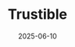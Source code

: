 ---  
layout: startup_page  
title: "Trustible"  
id: "trustible.ai"  
permalink: "/trustibletrustible.ai06102025/"  
website: "https://www.trustible.ai/"  
funding_round: "Seed"  
funding_amount: "$4.6M"  
investors: "Lookout Ventures, Office of Eric Schmidt, Tau Ventures, Inner Loop Capital, Alumni Ventures, FoundersX, Larry Quinlan, Mike Gamson, Adrian Fenty, Harlem Capital, Vamos Ventures, JHH VC"  
about: "Trustible is an AI governance platform designed to enable safe and compliant AI adoption for enterprises. Its AI-enabled software platform helps organizations move beyond AI experimentation and into production by aligning AI innovation with risk, compliance, and ethical standards. Trustible offers capabilities for centralized oversight, integrated risk management, and actionable intelligence to streamline AI governance."  
markets: "AI, Enterprise Software, Cybersecurity"  
hq: "Arlington, Virginia, United States"  
founded_year: "2023"  
linkedin: "https://www.linkedin.com/company/trustible"  
twitter: "https://twitter.com/TrustibleAI"  
instagram: ""  
facebook: ""  
crunchbase: "https://www.crunchbase.com/organization/trustible"  
pitchbook: "https://pitchbook.com/profiles/company/523094-86"  

date_display: "10-Jun-2025"  
date: "2025-06-10"

# SEO Optimization  
meta_title: "Trustible - Seed Funding ($4.6M)"  
meta_description: "Trustible, Trustible is an AI governance platform designed to enable safe and compliant AI adoption for enterprises. Its AI-enabled software platform helps organ..."  
meta_keywords: "Trustible, AI, Enterprise Software, Cybersecurity, Seed funding"  
canonical_url: "https://startup.projectstartups.com/trustibletrustible.ai06102025/"  
---
